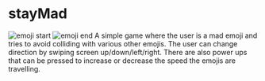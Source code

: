 # stayMad
![emoji start](https://user-images.githubusercontent.com/30048086/28941980-5d14ee16-785f-11e7-9108-cf33bc958cc6.png)
![emoji end](https://user-images.githubusercontent.com/30048086/28941972-5320aaf8-785f-11e7-9e9e-f20004710bdd.png)
A simple game where the user is a mad emoji and tries to avoid colliding with various other emojis. The user can change direction by swiping screen up/down/left/right. There are also power ups that can be pressed to increase or decrease the speed the emojis are travelling.

